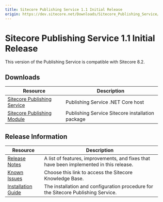 ```yaml
---
title: Sitecore Publishing Service 1.1 Initial Release
origin: https://dev.sitecore.net/Downloads/Sitecore_Publishing_Service/11/Sitecore_Publishing_Service_11_Initial_Release.aspx
---
```


# Sitecore Publishing Service 1.1 Initial Release

This version of the Publishing Service is compatible with Sitecore 8.2.

## Downloads

 | Resource | Description |
 | --- | --- |
 | [Sitecore Publishing Service](https://sitecoredev.azureedge.net/~/media/D98B3956AC19492F995CF5EA9B66BF8C.ashx?date=20160928T145453) | Publishing Service .NET Core host |
 | [Sitecore Publishing Module](https://sitecoredev.azureedge.net/~/media/01AA6A56288A439C87C0A1F3C4E880C1.ashx?date=20160928T145452) | Publishing Service Sitecore installation package |

## Release Information

 | Resource | Description |
 | --- | --- |
 | [Release Notes](/downloads/Sitecore%20Publishing%20Service/11/Sitecore%20Publishing%20Service%2011%20Initial%20Release/Release%20Notes) | A list of features, improvements, and fixes that have been implemented in this release. |
 | [Known Issues](https://kb.sitecore.net/articles/631685) | Choose this link to access the Sitecore Knowledge Base. |
 | [Installation Guide](https://sitecoredev.azureedge.net/~/media/D1FE124BE62D40DFBC9A4BE495FFEEB3.ashx?date=20160928T145626) | The installation and configuration procedure for the Sitecore Publishing Service. |